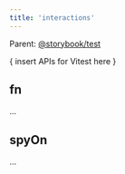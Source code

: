 ```yaml
---
title: 'interactions'
---
```


Parent: [@storybook/test](./storybook-test.md)

{ insert APIs for Vitest here }

## fn

...

## spyOn

...